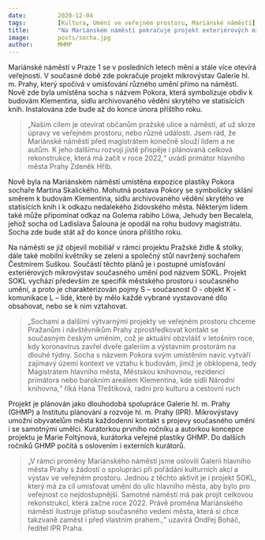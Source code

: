 ```yaml
---
date:         2020-12-04
tags:         [Kultura, Umění ve veřejném prostoru, Mariánské náměstí]
title:        "Na Mariánském náměstí pokračuje projekt exteriérových mikrovýstav současného umění"
image: 	      posts/socha.jpg
author:       MHMP
---
```


Mariánské náměstí v Praze 1 se v posledních letech mění a stále více otevírá veřejnosti. V současné době zde pokračuje projekt mikrovýstav Galerie hl. m. Prahy, který spočívá v umisťování různého umění přímo na náměstí. Nově zde byla umístěna socha s názvem Pokora, která symbolizuje obdiv k budovám Klementina, sídlu archivovaného vědění skrytého ve statisících knih. Instalována zde bude až do konce února příštího roku.

> „Naším cílem je otevírat občanům pražské ulice a náměstí, ať už skrze úpravy ve veřejném prostoru, nebo různé události. Jsem rád, že Mariánské náměstí před magistrátem konečně slouží lidem a ne autům. K jeho dalšímu rozvoji jistě přispěje i plánovaná celková rekonstrukce, která má začít v roce 2022,“ uvádí primátor hlavního města Prahy Zdeněk Hřib. 

Nově byla na Mariánském náměstí umístěna expozice plastiky Pokora sochaře Martina Skalického. Mohutná postava Pokory se symbolicky sklání směrem k budovám Klementina, sídlu archivovaného vědění skrytého ve statisících knih i k odkazu nedalekého židovského města. Některým lidem také může připomínat odkaz na Golema rabiho Löwa, Jehudy ben Becalela, jehož socha od Ladislava Šalouna je opodál na rohu budovy magistrátu. Socha zde bude stát až do konce února příštího roku.

Na náměstí se již objevil mobiliář v rámci projektu Pražské židle & stolky, dále také mobilní květníky se zelení a společný stůl navržený sochařem Čestmírem Suškou. Součástí těchto plánů je i postupné umísťování exteriérových mikrovýstav současného umění pod názvem SOKL. Projekt SOKL vychází především ze specifik městského prostoru i současného umění, a proto je charakterizován pojmy S – současnost O - objekt  K - komunikace L – lidé, které by mělo každé vybrané vystavované dílo obsahovat, nebo se k nim vztahovat.

> „Sochami a dalšími výtvarnými projekty ve veřejném prostoru chceme Pražanům i návštěvníkům Prahy zprostředkovat kontakt se současným českým uměním, což je aktuální obzvlášť v letošním roce, kdy koronavirus zavřel dveře galeriím a výstavním prostorám na dlouhé týdny. Socha s názvem Pokora svým umístěním navíc vytváří zajímavý území kontext ve vztahu k budovám, jimiž je obklopena, tedy Magistrátem hlavního města, Městskou knihovnou, rezidencí primátora nebo barokním areálem Klementina, kde sídlí Národní knihovna,“ říká Hana Třeštíková, radní pro kulturu a cestovní ruch

Projekt je plánován jako dlouhodobá spolupráce Galerie hl. m. Prahy (GHMP) a Institutu plánování a rozvoje hl. m. Prahy (IPR). Mikrovýstavy umožní obyvatelům města každodenní kontakt s projevy současného umění i se samotnými umělci. Kurátorkou prvního ročníku a autorkou koncepce projektu je Marie Foltýnová, kurátorka veřejné plastiky GHMP. Do dalších ročníků GHMP počítá s oslovením i externích kurátorů.

> „V rámci proměny Mariánského náměstí jsme oslovili Galerii hlavního města Prahy s žádostí o spolupráci při pořádání kulturních akcí a výstav ve veřejném prostoru. Jednou z těchto aktivit je i projekt SOKL, který má za cíl umisťovat umění do ulic hlavního města, aby bylo pro veřejnost co nejdostupnější. Samotné náměstí má pak projít celkovou rekonstrukcí, která začne roce 2022. Právě proměna Mariánského náměstí ilustruje přístup současného vedení města, která si chce takzvaně zamést i před vlastním prahem.,“ uzavírá Ondřej Boháč, ředitel IPR Praha.
